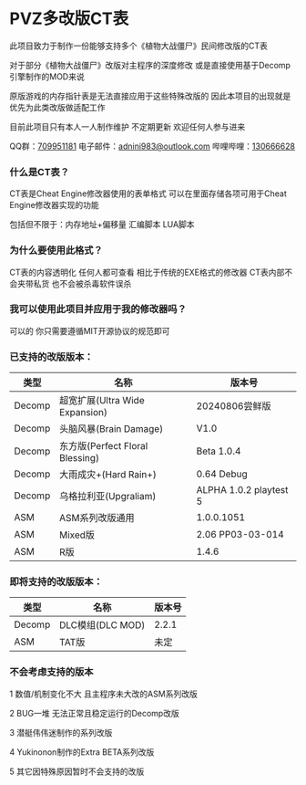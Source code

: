 # PVZ多改版CT表
此项目致力于制作一份能够支持多个《植物大战僵尸》民间修改版的CT表

对于部分《植物大战僵尸》改版对主程序的深度修改 或是直接使用基于Decomp引擎制作的MOD来说 

原版游戏的内存指针表是无法直接应用于这些特殊改版的 因此本项目的出现就是优先为此类改版做适配工作 

目前此项目只有本人一人制作维护 不定期更新 欢迎任何人参与进来

QQ群：[709951181](https://qm.qq.com/q/oQAFprhOIa) 电子邮件：adnini983@outlook.com 哔哩哔哩：[130666628](https://space.bilibili.com/130666628)

### 什么是CT表？ ###

CT表是Cheat Engine修改器使用的表单格式 可以在里面存储各项可用于Cheat Engine修改器实现的功能

包括但不限于：内存地址+偏移量 汇编脚本 LUA脚本

### 为什么要使用此格式？ ###

CT表的内容透明化 任何人都可查看 相比于传统的EXE格式的修改器 CT表内部不会夹带私货 也不会被杀毒软件误杀

### 我可以使用此项目并应用于我的修改器吗？ ###

可以的 你只需要遵循MIT开源协议的规范即可

### 已支持的改版版本： ###
|类型|名称|版本号|
|---|---|---|
|Decomp|超宽扩展(Ultra Wide Expansion)|20240806尝鲜版|
|Decomp|头脑风暴(Brain Damage)|V1.0|
|Decomp|东方版(Perfect Floral Blessing)|Beta 1.0.4|
|Decomp|大雨成灾+(Hard Rain+)|0.64 Debug|
|Decomp|乌格拉利亚(Upgraliam)|ALPHA 1.0.2 playtest 5|
|ASM|ASM系列改版通用|1.0.0.1051|
|ASM|Mixed版|2.06 PP03-03-014|
|ASM|R版|1.4.6|

### 即将支持的改版版本： ###
|类型|名称|版本号|
|---|---|---|
|Decomp|DLC模组(DLC MOD)|2.2.1|
|ASM|TAT版|未定|

### 不会考虑支持的版本 ###
1 数值/机制变化不大 且主程序未大改的ASM系列改版

2 BUG一堆 无法正常且稳定运行的Decomp改版

3 潜艇伟伟迷制作的系列改版

4 Yukinonon制作的Extra BETA系列改版

5 其它因特殊原因暂时不会支持的改版
